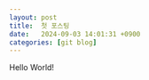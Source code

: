 ```yaml
---
layout: post
title:  첫 포스팅
date:   2024-09-03 14:01:31 +0900
categories: [git blog]
---
```

Hello World!
